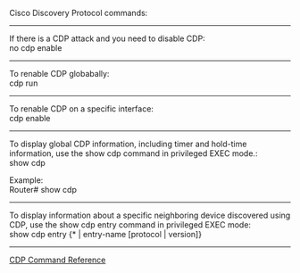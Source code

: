 Cisco Discovery Protocol commands:
______________________________________________________________________________________________

If there is a CDP attack and you need to disable CDP:<br>
no cdp enable
______________________________________________________________________________________________
To renable CDP globabally:<br>
cdp run
______________________________________________________________________________________________
To renable CDP on a specific interface:<br>
cdp enable
______________________________________________________________________________________________
To display global CDP information, including timer and hold-time information, use the show cdp command in privileged EXEC mode.:<br>
show cdp

Example:<br>
Router# show cdp
______________________________________________________________________________________________
To display information about a specific neighboring device discovered using CDP, use the show cdp entry command in privileged EXEC mode:<br>
show cdp entry {* | entry-name [protocol | version]}

______________________________________________________________________________________________
[CDP Command Reference](https://www.cisco.com/c/en/us/td/docs/optical/cpt/r9_5/command/reference/cpt95_cr/cpt95_cr_chapter_01101.pdf)
